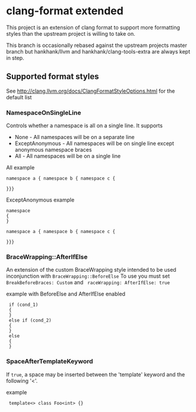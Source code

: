 # clang-format extended

This project is an extension of clang format to support more formatting styles
than the upstream project is willing to take on.

This branch is occasionally rebased against the upstream projects master branch but hankhank/llvm and hankhank/clang-tools-extra
are always kept in step.

## Supported format styles

See http://clang.llvm.org/docs/ClangFormatStyleOptions.html for the default list

### NamespaceOnSingleLine

Controls whether a namespace is all on a single line. It supports
* None - All namespaces will be on a separate line
* ExceptAnonymous - All namespaces will be on single line except anonymous namespace braces
* All - All namespaces will be on a single line

All example

    namespace a { namespace b { namespace c {
       
    }}}

ExceptAnonymous example

    namespace
    {
    }
    
    namespace a { namespace b { namespace c {
       
    }}}

### BraceWrapping::AfterIfElse

An extension of the custom BraceWrapping style intended to be used inconjunction with `BraceWrapping::BeforeElse`
To use you must set `BreakBeforeBraces: Custom` and ` raceWrapping: AfterIfElse: true`

example with BeforeElse and AfterIfElse enabled

     if (cond_1)
     {
     }
     else if (cond_2)
     {
     }
     else
     {
     }

### SpaceAfterTemplateKeyword
If `true`, a space may be inserted between the 'template' keyword and the following '<'.

example

     template<> class Foo<int> {}
